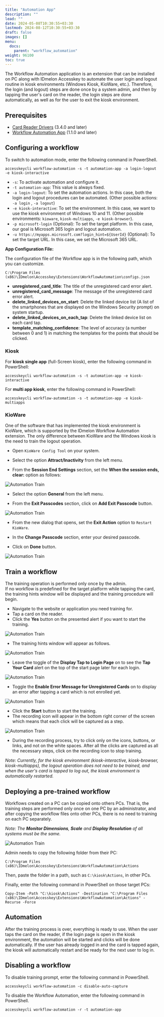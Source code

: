 ```yaml
---
title: "Automation App"
description: ""
lead: ""
date: 2024-05-08T10:30:55+03:30
lastmod: 2024-08-12T10:30:55+03:30
draft: false
images: []
menu:
  docs:
    parent: "workflow_automation"
weight: 96100
toc: true
---
```


The Workflow Automation application is an extension that can be installed on PC along with IDmelon Accesskey to automate the user login and logout routine in kiosk environments (Windows Kiosk, KioWare, etc.). Therefore, the login (and logout) steps are done once by a system admin, and then by tapping the user's card on the reader, the login steps are done automatically, as well as for the user to exit the kiosk environment.

## Prerequisites

- [Card Reader Drivers](https://idmelon.com/docs/downloads) (3.4.0 and later)
- [Workflow Automation App](https://idmelon.com/docs/downloads) (1.1.0 and later)

## Configuring a workflow

To switch to automation mode, enter the following command in PowerShell.

```shell
accesskeycli workflow-automation -s -t automation-app -a login-logout -e kiosk-interactive
```

- `-s`: To activate automation and configure it.
- `-t automation-app`: This value is always fixed.
- `-a login-logout`: To set the automation actions. In this case, both the login and logout procedures can be automated. (Other possible actions: `-a login` , `-a logout`)
- `-e kiosk-interactive`: To set the environment. In this case, we want to use the kiosk environment of Windows 10 and 11. (Other possible environments: `kioware`, `kiosk-multiapps`, `-e kiosk-browser`).
- `-p microsoft-login` (Optional): To set the target platform. In this case, our goal is Microsoft 365 login and logout automation.
- `-u https://myapps.microsoft.com?login_hint=${UserId}` (Optional): To set the target URL. In this case, we set the Microsoft 365 URL.

**App Configuration File:**

The configuration file of the Workflow app is in the following path, which you can customize.

```shell
C:\Program Files (x86)\IDmelon\Accesskey\Extensions\WorkflowAutomation\configs.json
```

- **unregistered_card_title**: The title of the unregistered card error alert.
- **unregistered_card_message**: The message of the unregistered card error alert.
- **delete_linked_devices_on_start**: Delete the linked device list (A list of the smartphones that are displayed on the Windows Security prompt) on system startup.
- **delete_linked_devices_on_each_tap**: Delete the linked device list on each card tap.
- **template_matching_confidence**: The level of accuracy (a number between 0 and 1) in matching the templates for the points that should be clicked.

### Kiosk

For **kiosk single app** (full-Screen kiosk), enter the following command in PowerShell:

```shell
accesskeycli workflow-automation -s -t automation-app -e kiosk-interactive
```

For **multi app kiosk**, enter the following command in PowerShell:

```shell
accesskeycli workflow-automation -s -t automation-app -e kiosk-multiapps
```

### KioWare

One of the software that has implemented the kiosk environment is KioWare, which is supported by the IDmelon Workflow Automation extension.
The only difference between KioWare and the Windows kiosk is the need to train the logout operation.

- Open `KioWare Config Tool` on your system.

- Select the option **Attract/Inactivity** from the left menu.

- From the **Session End Settings** section, set the **When the session ends, clear:** option as follows:

![Automation Train](/images/vendor/workflow_automation/automation_app/kioware_menu1.png)

- Select the option **General** from the left menu.

- From the **Exit Passcodes** section, click on **Add Exit Passcode** button.

![Automation Train](/images/vendor/workflow_automation/automation_app/kioware_menu2.png)

- From the new dialog that opens, set the **Exit Action** option to `Restart KioWare`.

- In the **Change Passcode** section, enter your desired passcode.

- Click on **Done** button.

![Automation Train](/images/vendor/workflow_automation/automation_app/kioware_menu3.png)

## Train a workflow

The training operation is performed only once by the admin.<br>
If no workflow is predefined for the target platform while tapping the card, the training hints window will be displayed and the training procedure will begin.

- Navigate to the website or application you need training for.
- Tap a card on the reader.
- Click the **Yes** button on the presented alert if you want to start the training.

![Automation Train](/images/vendor/workflow_automation/automation_app/no_workflow_found.png)

- The training hints window will appear as follows.

![Automation Train](/images/vendor/workflow_automation/automation_app/training_hints_window.png)

- Leave the toggle of the **Display Tap to Login Page** on to see the **Tap Your Card** alert on the top of the start page later for each login.

![Automation Train](/images/vendor/workflow_automation/automation_app/tap_card_alert.png)

- Toggle the **Enable Error Message for Unregistered Cards** on to display an error after tapping a card which is not enrolled yet.

![Automation Train](/images/vendor/workflow_automation/automation_app/card_unregistered_alert.png)

- Click the **Start** button to start the training.
- The recording icon will appear in the bottom right corner of the screen which means that each click will be captured as a step.

![Automation Train](/images/vendor/workflow_automation/automation_app/recording_icon.png)

- During the recording process, try to click only on the icons, buttons, or links, and not on the white spaces. After all the clicks are captured as all the necessary steps, click on the recording icon to stop training.

*Note: Currently, for the kiosk environment (kiosk-interactive, kiosk-browser, kiosk-multiapps), the logout operation does not need to be trained, and when the user's card is tapped to log out, the kiosk environment is automatically restarted.*

## Deploying a pre-trained workflow

Workflows created on a PC can be copied onto others PCs. That is, the training steps are performed only once on one PC by an administrator, and after copying the workflow files onto other PCs, there is no need to training on each PC separately.<br>

*Note: The **Monitor Dimensions**, **Scale** and **Display Resolution** of all systems must be the same.*

![Automation Train](/images/vendor/workflow_automation/automation_app/screen_resolution.png)

Admin needs to copy the following folder from their PC:

`C:\Program Files (x86)\IDmelon\Accesskey\Extensions\WorkflowAutomation\Actions`

Then, paste the folder in a path, such as `C:\kiosk\Actions`, in other PCs.

Finally, enter the following command in PowerShell on those target PCs:

`Copy-Item -Path "C:\kiosk\Actions" -Destination "C:\Program Files (x86)\IDmelon\Accesskey\Extensions\WorkflowAutomation\Actions" -Recurse -Force`

## Automation

After the training process is over, everything is ready to use.
When the user taps the card on the reader, if the login page is open in the kiosk environment, the automation will be started and clicks will be done automatically.
If the user has already logged in and the card is tapped again, the kiosk will automatically restart and be ready for the next user to log in.

## Disabling a workflow

To disable training prompt, enter the following command in PowerShell.

```shell
accesskeycli workflow-automation -c disable-auto-capture
```

To disable the Workflow Automation, enter the following command in PowerShell.

```shell
accesskeycli workflow-automation -r -t automation-app
```
